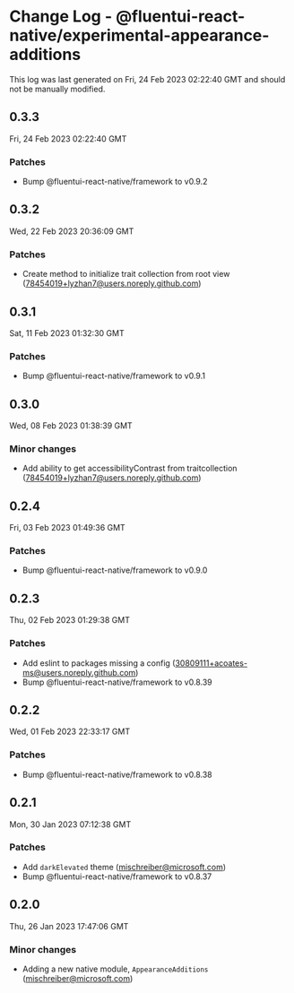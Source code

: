 # Change Log - @fluentui-react-native/experimental-appearance-additions

This log was last generated on Fri, 24 Feb 2023 02:22:40 GMT and should not be manually modified.

<!-- Start content -->

## 0.3.3

Fri, 24 Feb 2023 02:22:40 GMT

### Patches

- Bump @fluentui-react-native/framework to v0.9.2

## 0.3.2

Wed, 22 Feb 2023 20:36:09 GMT

### Patches

- Create method to initialize trait collection from root view (78454019+lyzhan7@users.noreply.github.com)

## 0.3.1

Sat, 11 Feb 2023 01:32:30 GMT

### Patches

- Bump @fluentui-react-native/framework to v0.9.1

## 0.3.0

Wed, 08 Feb 2023 01:38:39 GMT

### Minor changes

- Add ability to get accessibilityContrast from traitcollection (78454019+lyzhan7@users.noreply.github.com)

## 0.2.4

Fri, 03 Feb 2023 01:49:36 GMT

### Patches

- Bump @fluentui-react-native/framework to v0.9.0

## 0.2.3

Thu, 02 Feb 2023 01:29:38 GMT

### Patches

- Add eslint to packages missing a config (30809111+acoates-ms@users.noreply.github.com)
- Bump @fluentui-react-native/framework to v0.8.39

## 0.2.2

Wed, 01 Feb 2023 22:33:17 GMT

### Patches

- Bump @fluentui-react-native/framework to v0.8.38

## 0.2.1

Mon, 30 Jan 2023 07:12:38 GMT

### Patches

- Add `darkElevated` theme (mischreiber@microsoft.com)
- Bump @fluentui-react-native/framework to v0.8.37

## 0.2.0

Thu, 26 Jan 2023 17:47:06 GMT

### Minor changes

- Adding a new native module, `AppearanceAdditions` (mischreiber@microsoft.com)
